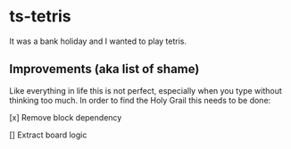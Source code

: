 # ts-tetris

It was a bank holiday and I wanted to play tetris.

## Improvements (aka list of shame)
Like everything in life this is not perfect, especially when you type without thinking too much. In order to find the Holy Grail this needs to be done:

[x] Remove block dependency

[] Extract board logic
